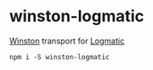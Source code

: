# winston-logmatic

[Winston](https://github.com/winstonjs/winston) transport for [Logmatic](http://logmatic.io/)

```
npm i -S winston-logmatic
```
